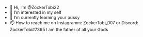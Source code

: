 - 👋 Hi, I’m @ZockerTobi22
- 👀 I’m interested in my self
- 🌱 I’m currently learning your pussy
- 📫 How to reach me on Instagramm: ZockerTobi_007 or Discord: ZockerTobi#7395
 I am the father of all your Gods
